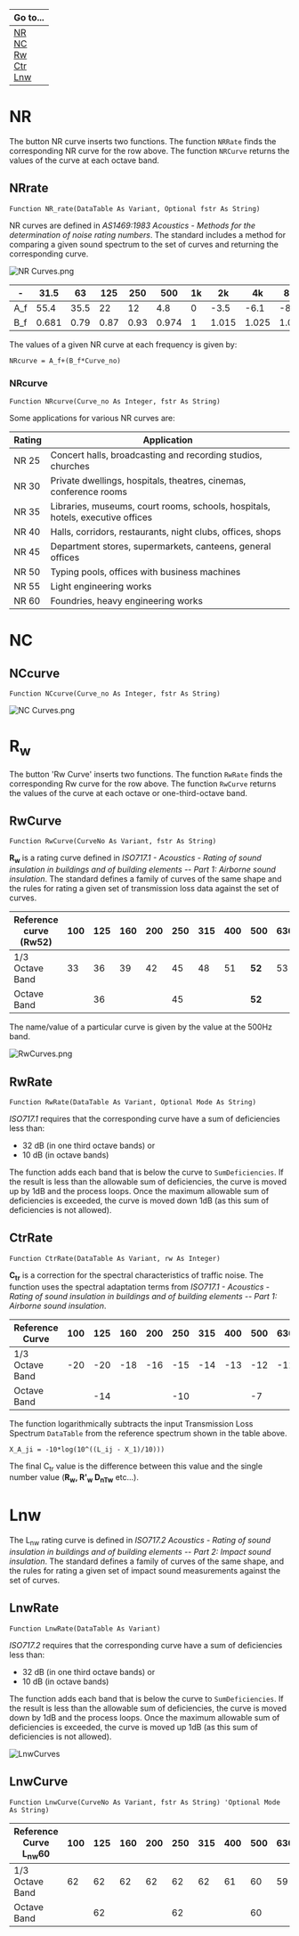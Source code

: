 |Go to...| 
|:--- |
| [NR](https://github.com/Moosevellous/Trace/wiki/Curve-Functions#nr) <br>[NC](https://github.com/Moosevellous/Trace/wiki/Curve-Functions#nc) <br> [Rw](https://github.com/Moosevellous/Trace/wiki/Curve-Functions#rw-) <br> [Ctr](https://github.com/Moosevellous/Trace/wiki/Curve-Functions#ctrrate) <br> [Lnw](https://github.com/Moosevellous/Trace/wiki/Curve-Functions#lnw)  |

# NR

The button NR curve inserts two functions. The function `NRRate` finds the corresponding NR curve for the row above. The function `NRCurve` returns the values of the curve at each octave band.

## NRrate

`Function NR_rate(DataTable As Variant, Optional fstr As String)`

NR curves are defined in *AS1469:1983 Acoustics - Methods for the determination of noise rating numbers*. The standard includes a method for comparing a given sound spectrum to the set of curves and returning the corresponding curve.

![NR Curves.png](https://github.com/Moosevellous/Trace/blob/master/img/NR%20curves.png)

|  -  | 31.5 | 63 | 125 | 250 | 500 | 1k | 2k | 4k | 8k | 
| --- | --- | --- | --- | --- | --- | --- | --- | --- | --- | 
| A_f | 55.4 |  35.5 |  22 |  12 |  4.8 |  0 |  -3.5 |  -6.1 |  -8 | 
| B_f | 0.681 |  0.79 |  0.87 |  0.93 |  0.974 |  1 |  1.015 |  1.025 |  1.03 | 

The values of a given NR curve at each frequency is given by:

`NRcurve = A_f+(B_f*Curve_no)`

### NRcurve
`Function NRcurve(Curve_no As Integer, fstr As String)`

Some applications for various NR curves are:

| Rating | Application |
|---|---|
| NR 25 | Concert halls, broadcasting and recording studios, churches  |
| NR 30 | Private dwellings, hospitals, theatres, cinemas, conference rooms  |
| NR 35 | Libraries, museums, court rooms, schools, hospitals, hotels, executive offices |
| NR 40 | Halls, corridors, restaurants, night clubs, offices, shops  |
| NR 45 | Department stores, supermarkets, canteens, general offices |
| NR 50 | Typing pools, offices with business machines  |
| NR 55 | Light engineering works |
| NR 60 | Foundries, heavy engineering works |

# NC

## NCcurve

`Function NCcurve(Curve_no As Integer, fstr As String)`

![NC Curves.png](https://github.com/Moosevellous/Trace/blob/master/img/NC%20curves.png)

# R<sub>w </sub>
The button 'Rw Curve' inserts two functions. The function `RwRate` finds the corresponding Rw curve for the row above. The function `RwCurve` returns the values of the curve at each octave or one-third-octave band.

## RwCurve

`Function RwCurve(CurveNo As Variant, fstr As String) `

**R<sub>w</sub>** is a rating curve defined in *ISO717.1 - Acoustics - Rating of sound insulation in buildings and of building elements -- Part 1: Airborne sound insulation*. The standard defines a family of curves of the same shape and the rules for rating a given set of transmission loss data against the set of curves. 

| Reference curve (Rw52) | 100   | 125   | 160   | 200   | 250  | 315  | 400  | 500  | 630  | 800  | 1k   | 1.25k | 1.6k | 2k   | 2.5k | 3.15k |
|-------|-------|-------|-------|-------|------|------|------|------|------|------|------|-------|------|------|------|-------|
| 1/3 Octave Band | 33   | 36   | 39   | 42   | 45  | 48  | 51  | **52**  | 53  | 54  | 55  | 56   | 56  | 56  | 56  | 56   |
| Octave Band |       | 36   |       |       | 45  |      |      | **52**  |      |      | 55  |       |      | 56  |      |       |

The name/value of a particular curve is given by the value at the 500Hz band. 

![RwCurves.png](https://github.com/Moosevellous/Trace/blob/master/img/RwCurves.png)

## RwRate
`Function RwRate(DataTable As Variant, Optional Mode As String)`

*ISO717.1* requires that the corresponding curve have a sum of deficiencies less than:
- 32 dB (in one third octave bands)
or
- 10 dB (in octave bands)

The function adds each band that is below the curve to `SumDeficiencies`. If the result is less than the allowable sum of deficiencies, the curve is moved up by 1dB and the process loops. Once the maximum allowable sum of deficiencies is exceeded, the curve is moved down 1dB (as this sum of deficiencies is not allowed). 

## CtrRate

`Function CtrRate(DataTable As Variant, rw As Integer)`

**C<sub>tr</sub>** is a correction for the spectral characteristics of traffic noise. The function uses the spectral adaptation terms from *ISO717.1 - Acoustics - Rating of sound insulation in buildings and of building elements -- Part 1: Airborne sound insulation*. 

|Reference Curve| 100   | 125   | 160   | 200 | 250 | 315 | 400 | 500 | 630 | 800  | 1k   | 1.25k | 1.6k | 2k  | 2.5k | 3.15k |
|-----|-------|-------|-------|-----|-----|-----|-----|-----|-----|------|------|-------|------|-----|------|-------|
| 1/3 Octave Band | -20 | -20 | -18 | -16 | -15 | -14 | -13 | -12 | -11 | -9 | -8 | -9  | -10  | -11 | -13  | -15  |
|  Octave Band |     | -14 |     |     | -10 |     |     | -7  |     |    | -4 |     |      |  -6 |      |      |

The function logarithmically subtracts the input Transmission Loss Spectrum `DataTable` from the reference spectrum shown in the table above. 

`X_A_ji = -10*log(10^((L_ij - X_1)/10)))`

The final C<sub>tr</sub> value is the difference between this value and the single number value (**R<sub>w</sub>, R'<sub>w</sub> D<sub>nTw</sub>** etc...). 

# Lnw

The L<sub>nw</sub> rating curve is defined in *ISO717.2 Acoustics - Rating of sound insulation in buildings and of building elements  -- Part 2: Impact sound insulation*. The standard defines a family of curves of the same shape, and the rules for rating a given set of impact sound measurements against the set of curves. 

## LnwRate

`Function LnwRate(DataTable As Variant)`

*ISO717.2* requires that the corresponding curve have a sum of deficiencies less than:
- 32 dB (in one third octave bands)
or
- 10 dB (in octave bands)

The function adds each band that is below the curve to `SumDeficiencies`. If the result is less than the allowable sum of deficiencies, the curve is moved down by 1dB and the process loops. Once the maximum allowable sum of deficiencies is exceeded, the curve is moved up 1dB (as this sum of deficiencies is not allowed). 

![LnwCurves](https://github.com/Moosevellous/Trace/blob/master/img/LnwCurves.png)

## LnwCurve

`Function LnwCurve(CurveNo As Variant, fstr As String) 'Optional Mode As String)`

| Reference Curve L<sub>nw</sub>60 | 100 | 125 | 160 | 200 | 250 | 315 | 400 | 500 | 630 | 800 | 1k | 1.25k | 1.6k | 2k | 2.5k | 3.15k |
|---|-----|-----|-----|-----|-----|-----|-----|-----|-----|-----|----|-------|------|----|------|-------|
|1/3 Octave Band| 62  | 62  | 62  | 62  | 62  | 62  | 61  | 60  | 59  | 58  | 57 | 54    | 51   | 48 | 45   | 42    |
|Octave Band |    |62   |   |   |62 |  |  | 60 |  |  |  57  |  |  |48 | | |


